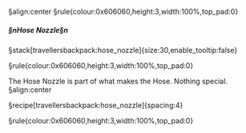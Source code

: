 §align:center
§rule{colour:0x606060,height:3,width:100%,top_pad:0}

##### §nHose Nozzle§n

§stack[travellersbackpack:hose_nozzle]{size:30,enable_tooltip:false} 

§rule{colour:0x606060,height:3,width:100%,top_pad:0}

The Hose Nozzle is part of what makes the Hose. Nothing special.
§align:center


§recipe[travellersbackpack:hose_nozzle]{spacing:4}

§rule{colour:0x606060,height:3,width:100%,top_pad:0}